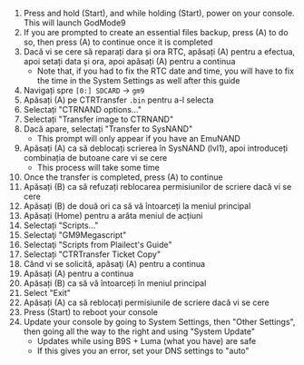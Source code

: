 1. Press and hold (Start), and while holding (Start), power on your console. This will launch GodMode9
2. If you are prompted to create an essential files backup, press (A) to do so, then press (A) to continue once it is completed
3. Dacă vi se cere să reparați dara și ora RTC, apăsați (A) pentru a efectua, apoi setați data și ora, apoi apăsați (A) pentru a continua
   - Note that, if you had to fix the RTC date and time, you will have to fix the time in the System Settings as well after this guide
4. Navigați spre `[0:] SDCARD` -> `gm9`
5. Apăsați (A) pe CTRTransfer `.bin` pentru a-l selecta
6. Selectați "CTRNAND options..."
7. Selectați "Transfer image to CTRNAND"
8. Dacă apare, selectați "Transfer to SysNAND"
   - This prompt will only appear if you have an EmuNAND
9. Apăsați (A) ca să deblocați scrierea în SysNAND (lvl1), apoi introduceți combinația de butoane care vi se cere
   - This process will take some time
10. Once the transfer is completed, press (A) to continue
11. Apăsați (B) ca să refuzați reblocarea permisiunilor de scriere dacă vi se cere
12. Apăsați (B) de două ori ca să vă întoarceți la meniul principal
13. Apăsați (Home) pentru a arăta meniul de acțiuni
14. Selectați "Scripts..."
15. Selectaţi "GM9Megascript"
16. Selectaţi "Scripts from Plailect's Guide"
17. Selectați "CTRTransfer Ticket Copy"
18. Când vi se solicită, apăsaţi (A) pentru a continua
19. Apăsați (A) pentru a continua
20. Apăsați (B) ca să vă întoarceți în meniul principal
21. Select "Exit"
22. Apăsați (A) ca să reblocați permisiunile de scriere dacă vi se cere
23. Press (Start) to reboot your console
24. Update your console by going to System Settings, then "Other Settings", then going all the way to the right and using "System Update"
    - Updates while using B9S + Luma (what you have) are safe
    - If this gives you an error, set your DNS settings to "auto"
